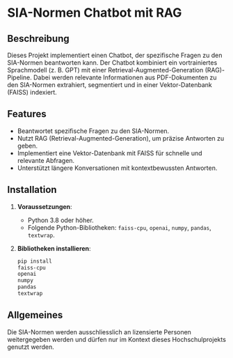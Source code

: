 # SIA-Normen Chatbot mit RAG

## Beschreibung
Dieses Projekt implementiert einen Chatbot, der spezifische Fragen zu den SIA-Normen beantworten kann. Der Chatbot kombiniert ein vortrainiertes Sprachmodell (z. B. GPT) mit einer Retrieval-Augmented-Generation (RAG)-Pipeline. Dabei werden relevante Informationen aus PDF-Dokumenten zu den SIA-Normen extrahiert, segmentiert und in einer Vektor-Datenbank (FAISS) indexiert.

## Features
- Beantwortet spezifische Fragen zu den SIA-Normen.
- Nutzt RAG (Retrieval-Augmented-Generation), um präzise Antworten zu geben.
- Implementiert eine Vektor-Datenbank mit FAISS für schnelle und relevante Abfragen.
- Unterstützt längere Konversationen mit kontextbewussten Antworten.

## Installation
1. **Voraussetzungen**:
   - Python 3.8 oder höher.
   - Folgende Python-Bibliotheken: `faiss-cpu`, `openai`, `numpy`, `pandas`, `textwrap`.

2. **Bibliotheken installieren**:
   ```bash
   pip install
   faiss-cpu
   openai
   numpy
   pandas
   textwrap

## Allgemeines 
Die SIA-Normen werden ausschliesslich an lizensierte Personen weitergegeben werden und dürfen nur im Kontext dieses Hochschulprojekts genutzt werden.
